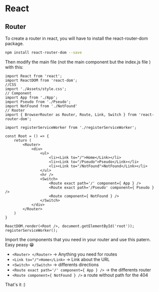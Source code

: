 # React

## Router

To create a router in react, you will have to install the react-router-dom package.

```BASH
npm install react-router-dom --save
```

Then modify the main file (not the main component but the index.js file ) with this:

```JS
import React from 'react';
import ReactDOM from 'react-dom';
//CSS
import './Assets/style.css';
// Component
import App from './App';
import Pseudo from './Pseudo';
import NotFound from './NotFound'
// Rooter
import { BrowserRouter as Router, Route, Link, Switch } from 'react-router-dom';

import registerServiceWorker from './registerServiceWorker';

const Root = () => {
	return (
		<Router>
            <div>
                <ul>
                    <li><Link to="/">Home</Link></li>
                    <li><Link to="/Pseudo">Pseudo</Link></li>
                    <li><Link to="/NotFound">NotFound</Link></li>
                </ul>
                <hr />
                <Switch>
                    <Route exact path='/' component={ App } />
                    <Route exact path='/Pseudo' component={ Pseudo } />
                    <Route component={ NotFound } />
                </Switch>
            </div>
        </Router>
	)
}

ReactDOM.render(<Root />, document.getElementById('root'));
registerServiceWorker();

```

Import the components that you need in your router and use this patern. Easy peasy 😁

- ```<Router> </Router>``` -> Anything you need for routes
- ```<Link to="/">Home</Link>``` -> Link about the URL
- ```<Switch> </Switch>``` -> differents directions
- ```<Route exact path='/' component={ App } />``` -> the differents router
- ```<Route component={ NotFound } />``` a route without path for the 404

That's it  :)